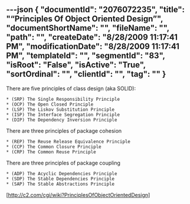 ---json
{
  "documentId": "2076072235",
  "title": "“Principles Of Object Oriented Design”",
  "documentShortName": "",
  "fileName": "",
  "path": "",
  "createDate": "8/28/2009 11:17:41 PM",
  "modificationDate": "8/28/2009 11:17:41 PM",
  "templateId": "",
  "segmentId": "83",
  "isRoot": "False",
  "isActive": "True",
  "sortOrdinal": "",
  "clientId": "",
  "tag": ""
}
---

There are five principles of class design (aka SOLID):

    * (SRP) The Single Responsibility Principle
    * (OCP) The Open Closed Principle
    * (LSP) The Liskov Substitution Principle
    * (ISP) The Interface Segregation Principle
    * (DIP) The Dependency Inversion Principle

There are three principles of package cohesion

    * (REP) The Reuse Release Equivalence Principle
    * (CCP) The Common Closure Principle
    * (CRP) The Common Reuse Principle

There are three principles of package coupling

    * (ADP) The Acyclic Dependencies Principle
    * (SDP) The Stable Dependencies Principle
    * (SAP) The Stable Abstractions Principle

[http://c2.com/cgi/wiki?PrinciplesOfObjectOrientedDesign]
